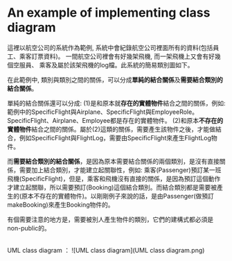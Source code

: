 An example of implementing class diagram
=============

這裡以航空公司的系統作為範例, 系統中會紀錄航空公司裡面所有的資料(包括員工、乘客訂票資料)。 一間航空公司裡會有好幾架飛機, 而一架飛機上又會有好幾個空服員、 乘客及屬於該架飛機的log檔。此系統的簡易類別圖如下。

在此範例中, 類別與類別之間的關係，可以分成**單純的結合關係**及**需要結合類別的結合關係**。

單純的結合關係還可以分成: 
(1)是和原本就**存在的實體物件**結合之間的關係，例如: 範例中的SpecificFlight與Airplane、SpecificFlight與EmployeeRole。SpecificFlight、Airplane、Employee都是存在的實體物件。
(2)和原本**不存在的實體物件**結合之間的關係。屬於(2)這類的關係，需要產生該物件之後，才能做結合，例如SpecificFlight與FlightLog，需要由SpecificFlight來產生FlightLog物件。

而**需要結合類別的結合關係**，是因為原本需要結合關係的兩個類別，是沒有直接關係，需要加上結合類別，才能建立起關聯性，例如: 乘客(Passenger)預訂某一班飛機(SpecificFlight)，但是，乘客和飛機沒有直接的關係，是因為預訂這個動作才建立起關聯，所以需要預訂(Booking)這個結合類別。而結合類別都是需要被產生的(原本不存在的實體物件)。以剛剛例子來說的話，是由Passenger(做預訂makeBooking)來產生Booking物件的。

有個需要注意的地方是，需要被別人產生物件的類別，它們的建構式都必須是non-public的。

</br>
UML class diagram ：
![UML class diagram](UML class diagram.png)
